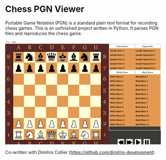 # Chess PGN Viewer
Portable Game Notation (PGN) is a standard plain text format for recording chess games. This is an unfinished project written in Python. It parses PGN files and reproduces the chess game.

![image](https://github.com/pargyropoulos/Chess_PGN_Viewer/blob/1b044fd7c91c2dd37a3683f160c8667494fc316b/animated.gif)

Co-written with Dimitris Collier (https://github.com/dimitris-development)
